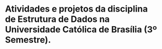 <h1>Atividades e projetos da disciplina de Estrutura de Dados na Universidade Católica de Brasília (3º Semestre).</h1>
